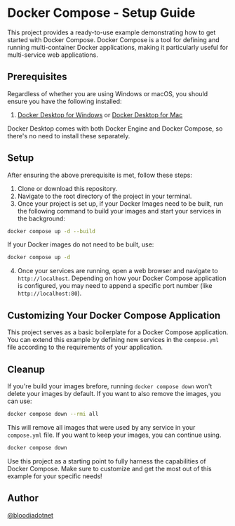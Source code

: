 # Docker Compose - Setup Guide

This project provides a ready-to-use example demonstrating how to get started with Docker Compose. Docker Compose is a tool for defining and running multi-container Docker applications, making it particularly useful for multi-service web applications.

## Prerequisites

Regardless of whether you are using Windows or macOS, you should ensure you have the following installed:

1. [Docker Desktop for Windows](https://www.docker.com/products/docker-desktop) or [Docker Desktop for Mac](https://www.docker.com/products/docker-desktop)

Docker Desktop comes with both Docker Engine and Docker Compose, so there's no need to install these separately.

## Setup

After ensuring the above prerequisite is met, follow these steps:

1. Clone or download this repository.
2. Navigate to the root directory of the project in your terminal.
3. Once your project is set up, if your Docker Images need to be built, run the following command to build your images and start your services in the background:

```bash
docker compose up -d --build
```

If your Docker images do not need to be built, use:

```bash
docker compose up -d
```

4. Once your services are running, open a web browser and navigate to `http://localhost`. Depending on how your Docker Compose application is configured, you may need to append a specific port number (like `http://localhost:80`).

## Customizing Your Docker Compose Application

This project serves as a basic boilerplate for a Docker Compose application. You can extend this example by defining new services in the `compose.yml` file according to the requirements of your application.

## Cleanup

If you're build your images brefore, running `docker compose down` won't delete your images by default. If you want to also remove the images, you can use:

```bash
docker compose down --rmi all
```

This will remove all images that were used by any service in your `compose.yml` file. If you want to keep your images, you can continue using.

```bash
docker compose down
```

Use this project as a starting point to fully harness the capabilities of Docker Compose. Make sure to customize and get the most out of this example for your specific needs!

## Author
[@bloodiadotnet](https://twitter.com/bloodiadotnet)
